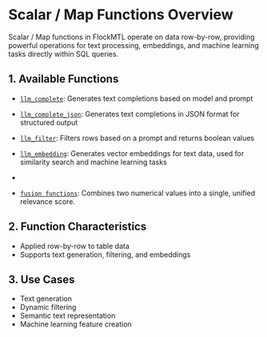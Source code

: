 # Scalar / Map Functions Overview

Scalar / Map functions in FlockMTL operate on data row-by-row, providing powerful operations for text processing, embeddings, and machine learning tasks directly within SQL queries.

## 1. Available Functions

- [`llm_complete`](/docs/scalar-functions/llm-complete): Generates text completions based on model and prompt

- [`llm_complete_json`](/docs/scalar-functions/llm-complete-json): Generates text completions in JSON format for structured output

- [`llm_filter`](/docs/scalar-functions/llm-filter): Filters rows based on a prompt and returns boolean values

- [`llm_embedding`](/docs/scalar-functions/llm-embedding): Generates vector embeddings for text data, used for similarity search and machine learning tasks
- 
- [`fusion functions`](/docs/scalar-functions/fusion-functions): Combines two numerical values into a single, unified relevance score.

## 2. Function Characteristics

- Applied row-by-row to table data
- Supports text generation, filtering, and embeddings

## 3. Use Cases

- Text generation
- Dynamic filtering
- Semantic text representation
- Machine learning feature creation
